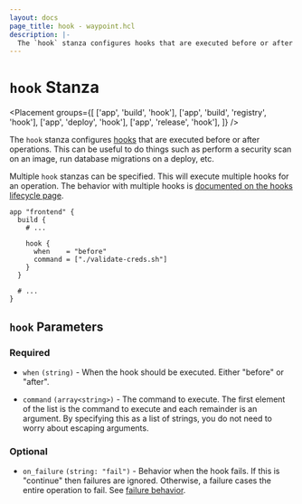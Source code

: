 ```yaml
---
layout: docs
page_title: hook - waypoint.hcl
description: |-
  The `hook` stanza configures hooks that are executed before or after operations. This can be useful to do things such as perform a security scan on an image, run database migrations on a deploy, etc.
---
```


# `hook` Stanza

<Placement
  groups={[
    ['app', 'build', 'hook'],
    ['app', 'build', 'registry', 'hook'],
    ['app', 'deploy', 'hook'],
    ['app', 'release', 'hook'],
  ]}
/>

The `hook` stanza configures [hooks](../docs/lifecycle/hooks) that are
executed before or after operations. This can be useful to do things such as
perform a security scan on an image, run database migrations on a deploy, etc.

Multiple `hook` stanzas can be specified. This will execute multiple
hooks for an operation. The behavior with multiple hooks is
[documented on the hooks lifecycle page](../docs/lifecycle/hooks#execution-order).

```hcl
app "frontend" {
  build {
    # ...

    hook {
      when    = "before"
      command = ["./validate-creds.sh"]
    }
  }

  # ...
}
```

## `hook` Parameters

### Required

- `when` `(string)` - When the hook should be executed. Either "before" or "after".

- `command` `(array<string>)` - The command to execute. The first element of
  the list is the command to execute and each remainder is an argument. By
  specifying this as a list of strings, you do not need to worry about
  escaping arguments.

### Optional

- `on_failure` `(string: "fail")` - Behavior when the hook fails. If this is
  "continue" then failures are ignored. Otherwise, a failure cases the entire
  operation to fail. See [failure behavior](../docs/lifecycle/hooks#failure-behavior).
